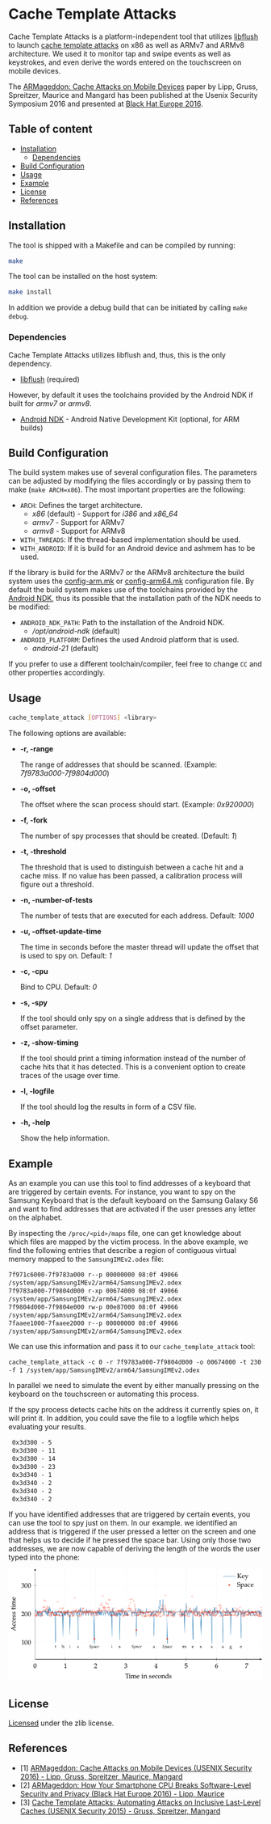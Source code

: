 # Cache Template Attacks

Cache Template Attacks is a platform-independent tool that utilizes [libflush](../libflush) to launch [cache template attacks](https://www.usenix.org/system/files/conference/usenixsecurity15/sec15-paper-gruss.pdf) on x86 as well as ARMv7 and ARMv8 architecture. We used it to monitor tap and swipe events as well as keystrokes, and even derive the words entered on the touchscreen on mobile devices.

The [ARMageddon: Cache Attacks on Mobile Devices](https://www.usenix.org/conference/usenixsecurity16/technical-sessions/presentation/lipp) paper by Lipp, Gruss, Spreitzer, Maurice and Mangard has been published at the Usenix Security Symposium 2016 and presented at [Black Hat Europe 2016](https://www.blackhat.com/eu-16/briefings/schedule/index.html#armageddon-how-your-smartphone-cpu-breaks-software-level-security-and-privacy-4887).

## Table of content

- [Installation](#installation)
    - [Dependencies](#dependencies)
- [Build Configuration](#build-configuration)
- [Usage](#usage)
- [Example](#example)
- [License](#license)
- [References](#references)

## Installation

The tool is shipped with a Makefile and can be compiled by running:
```bash
make
```

The tool can be installed on the host system:
```bash
make install
```

In addition we provide a debug build that can be initiated by calling `make debug`.

### Dependencies
Cache Template Attacks utilizes libflush and, thus, this is the only dependency.

* [libflush](../libflush) (required)

However, by default it uses the toolchains provided by the Android NDK if built
for _armv7_ or _armv8_.

* [Android NDK](https://developer.android.com/ndk/index.html) - Android Native
    Development Kit (optional, for ARM builds)

## Build Configuration

The build system makes use of several configuration files. The parameters can be adjusted by modifying the files accordingly or by passing them to make (`make ARCH=x86`). The most important properties are the following:

* `ARCH`: Defines the target architecture.
    * _x86_ (default) - Support for _i386_ and _x86_64_
    * _armv7_ - Support for ARMv7
    * _armv8_ - Support for ARMv8
* `WITH_THREADS`: If the thread-based implementation should be used.
* `WITH_ANDROID`: If it is build for an Android device and ashmem has to be used.

If the library is build for the ARMv7 or the ARMv8 architecture the build system uses the [config-arm.mk](config-arm.mk) or [config-arm64.mk](config-arm64.mk) configuration file. By default the build system makes use of the toolchains provided by the [Android NDK](https://developer.android.com/ndk/index.html), thus its possible that the installation path of the NDK needs to be modified:

* `ANDROID_NDK_PATH`: Path to the installation of the Android NDK.
    * _/opt/android-ndk_ (default)
* `ANDROID_PLATFORM`: Defines the used Android platform that is used.
    * _android-21_ (default)

If you prefer to use a different toolchain/compiler, feel free to change `CC` and other properties accordingly.

## Usage

```bash
cache_template_attack [OPTIONS] <library>
```

The following options are available:

* **-r, -range**

    The range of addresses that should be scanned.
    (Example: *7f9783a000-7f9804d000*)

* **-o, -offset**

    The offset where the scan process should start.
    (Example: *0x920000*)

* **-f, -fork**

    The number of spy processes that should be created.
    (Default: *1*)

* **-t, -threshold**

    The threshold that is used to distinguish between a cache hit and a cache
    miss. If no value has been passed, a calibration process will figure out a
    threshold.

* **-n, -number-of-tests**

    The number of tests that are executed for each address.
    Default: *1000*

* **-u, -offset-update-time**

    The time in seconds before the master thread will update the offset that is
    used to spy on.
    Default: *1*

* **-c, -cpu**

    Bind to CPU.
    Default: *0*

* **-s, -spy**

    If the tool should only spy on a single address that is defined by the
    offset parameter.

* **-z, -show-timing**

    If the tool should print a timing information instead of the number of cache hits
    that it has detected. This is a convenient option to create traces of the
    usage over time.

* **-l, -logfile**

    If the tool should log the results in form of a CSV file.

* **-h, -help**

    Show the help information.

## Example

As an example you can use this tool to find addresses of a keyboard that are
triggered by certain events. For instance, you want to spy on the Samsung
Keyboard that is the default keyboard on the Samsung Galaxy S6 and want to find
addresses that are activated if the user presses any letter on the alphabet.

By inspecting the ``/proc/<pid>/maps`` file, one can get knowledge about which
files are mapped by the victim process. In the above example, we find the
following entries that describe a region of contiguous virtual memory mapped to
the ``SamsungIMEv2.odex`` file:

    7f971c6000-7f9783a000 r--p 00000000 08:0f 49066 /system/app/SamsungIMEv2/arm64/SamsungIMEv2.odex
    7f9783a000-7f9804d000 r-xp 00674000 08:0f 49066 /system/app/SamsungIMEv2/arm64/SamsungIMEv2.odex
    7f9804d000-7f9804e000 rw-p 00e87000 08:0f 49066 /system/app/SamsungIMEv2/arm64/SamsungIMEv2.odex
    7faaee1000-7faaee2000 r--p 00000000 08:0f 49066 /system/app/SamsungIMEv2/arm64/SamsungIMEv2.odex

We can use this information and pass it to our ``cache_template_attack`` tool:

    cache_template_attack -c 0 -r 7f9783a000-7f9804d000 -o 00674000 -t 230 -f 1 /system/app/SamsungIMEv2/arm64/SamsungIMEv2.odex

In parallel we need to simulate the event by either manually pressing on the
keyboard on the touchscreen or automating this process.

If the spy process detects cache hits on the address it currently spies on, it
will print it. In addition, you could save the file to a logfile which helps
evaluating your results.

     0x3d300 - 5
     0x3d300 - 11
     0x3d300 - 14
     0x3d300 - 23
     0x3d340 - 1
     0x3d340 - 2
     0x3d340 - 2
     0x3d340 - 2

If you have identified addresses that are triggered by certain events, you can
use the tool to spy just on them. In our example. we identified an address
that is triggered if the user pressed a letter on the screen and one that helps
us to decide if he pressed the space bar. Using only those two addresses, we are
now capable of deriving the length of the words the user typed into the phone:

![Spy on the Keyboard](./images/keyboard_sentence.png)

## License

[Licensed](LICENSE) under the zlib license.

## References

* [1] [ARMageddon: Cache Attacks on Mobile Devices (USENIX Security 2016) - Lipp, Gruss, Spreitzer, Maurice, Mangard](https://www.usenix.org/conference/usenixsecurity16/technical-sessions/presentation/lipp)
* [2] [ARMageddon: How Your Smartphone CPU Breaks Software-Level Security and Privacy (Black Hat Europe 2016) - Lipp, Maurice](https://www.blackhat.com/eu-16/briefings/schedule/index.html#armageddon-how-your-smartphone-cpu-breaks-software-level-security-and-privacy-4887)
* [3] [Cache Template Attacks: Automating Attacks on Inclusive Last-Level Caches (USENIX Security 2015) - Gruss, Spreitzer, Mangard](https://www.usenix.org/node/191011)
